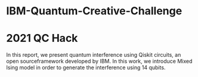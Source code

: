 # IBM-Quantum-Creative-Challenge
# 2021 QC Hack  
In this report, we present quantum interference using Qiskit circuits, an open sourceframework developed by IBM. In this work, we introduce Mixed Ising model in order to generate the interference using 14 qubits.
